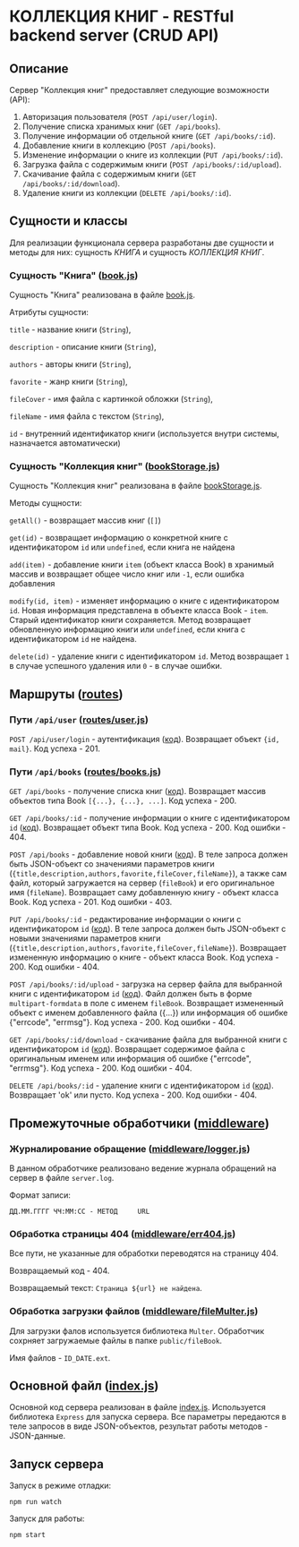 # КОЛЛЕКЦИЯ КНИГ - RESTful backend server (CRUD API)

## Описание

Сервер "Коллекция книг" предоставляет следующие возможности (API):
1. Авторизация пользователя (`POST /api/user/login`).
2. Получение списка хранимых книг (`GET /api/books`).
3. Получение информации об отдельной книге (`GET /api/books/:id`).
4. Добавление книги в коллекцию (`POST /api/books`).
5. Изменение информации о книге из коллекции (`PUT /api/books/:id`).
6. Загрузка файла с содержимым книги (`POST /api/books/:id/upload`).
7. Скачивание файла с содержимым книги (`GET /api/books/:id/download`).
8. Удаление книги из коллекции (`DELETE /api/books/:id`).

## Сущности и классы

Для реализации функционала сервера разработаны две сущности и методы для них: сущность *КНИГА* и сущность *КОЛЛЕКЦИЯ КНИГ*.

### Сущность "Книга" ([book.js](book.js))

Сущность "Книга" реализована в файле [book.js](book.js).

Атрибуты сущности:

`title` - название книги (`String`),

`description` - описание книги (`String`),

`authors` - авторы книги (`String`),

`favorite` - жанр книги (`String`),

`fileCover` - имя файла с картинкой обложки (`String`),

`fileName` - имя файла с текстом (`String`),

`id` - внутренний идентификатор книги (используется внутри системы, назначается автоматически)
 

 ### Сущность "Коллекция книг" ([bookStorage.js](bookStorage.js))

Сущность "Коллекция книг" реализована в файле [bookStorage.js](bookStorage.js).

Методы сущности:

`getAll()` - возвращает массив книг (`[]`)

`get(id)`  - возвращает информацию о конкретной книге с идентификатором `id` или `undefined`, если книга не найдена

`add(item)` - добавление книги `item` (объект класса Book) в хранимый массив и возвращает общее число книг или `-1`, если ошибка добавления

`modify(id, item)` - изменяет информацию о книге с идентификатором `id`. Новая информация представлена в объекте класса Book - `item`. Старый идентификатор книги сохраняется. Метод возвращает обновленную информацию книги или `undefined`, если книга с идентификатором `id` не найдена.

`delete(id)` - удаление книги с идентификатором `id`. Метод возвращает `1` в случае успешного удаления или `0` - в случае ошибки.


## Маршруты ([routes](routes))

### Пути `/api/user` ([routes/user.js](routes/user.js))

`POST /api/user/login` - аутентификация ([код](routes/user.js#L13)). Возвращает объект `{id, mail}`. Код успеха - 201.


### Пути `/api/books` ([routes/books.js](routes/books.js))

`GET /api/books` - получение списка книг ([код](routes/books.js#L20)). Возвращает массив объектов типа Book `[{...}, {...}, ...]`. Код успеха - 200.

`GET /api/books/:id` - получение информации о книге с идентификатором `id` ([код](routes/books.js#L39)). Возвращает объект типа Book. Код успеха - 200. Код ошибки - 404.

`POST /api/books` - добавление новой книги ([код](routes/books.js#L66)). В теле запроса должен быть JSON-объект со значениями параметров книги (`{title,description,authors,favorite,fileCover,fileName}`), а также сам файл, который загружается на сервер (`fileBook`) и его оригинальное имя (`fileName`). Возвращает саму добавленную книгу - объект класса Book. Код успеха - 201. Код ошибки - 403.

`PUT /api/books/:id` - редактирование информации о книги с идентификатором `id` ([код](routes/books.js#L123)). В теле запроса должен быть JSON-объект с новыми значениями параметров книги (`{title,description,authors,favorite,fileCover,fileName}`). Возвращает измененную информацию о книге - объект класса Book. Код успеха - 200. Код ошибки - 404.

`POST /api/books/:id/upload` - загрузка на сервер файла для выбранной книги с идентификатором `id` ([код](routes/books.js#L165)). Файл должен быть в форме `multipart-formdata` в поле с именем `fileBook`. Возвращает измененный объект с именем добавленного файла ({...}) или информация об ошибке {"errcode", "errmsg"}. Код успеха - 200. Код ошибки - 404.

`GET /api/books/:id/download` - скачивание файла для выбранной книги с идентификатором `id` ([код](routes/books.js#L213)). Возвращает содержимое файла с оригинальным именем или информация об ошибке {"errcode", "errmsg"}. Код успеха - 200. Код ошибки - 404.

`DELETE /api/books/:id` - удаление книги с идентификатором `id` ([код](routes/books.js#L253)). Возвращает 'ok' или пусто. Код успеха - 200. Код ошибки - 404.


## Промежуточные обработчики ([middleware](middleware))

### Журналирование обращение ([middleware/logger.js](middleware/logger.js))
В данном обработчике реализовано ведение журнала обращений на сервер в файле `server.log`.

Формат записи:
```
ДД.ММ.ГГГГ ЧЧ:ММ:СС - МЕТОД     URL
```

### Обработка страницы 404 ([middleware/err404.js](middleware/err404.js))
Все пути, не указанные для обработки переводятся на страницу 404.

Возвращаемый код - 404.

Возвращаемый текст: `Страница ${url} не найдена`.

### Обработка загрузки файлов ([middleware/fileMulter.js](middleware/fileMulter.js))
Для загрузки фалов используется библиотека `Multer`. Обработчик сохрняет загружаемые файлы в папке `public/fileBook`.

Имя файлов - `ID_DATE.ext`.



## Основной файл ([index.js](index.js))

Основной код сервера реализован в файле [index.js](index.js). Используется библиотека `Express` для запуска сервера. Все параметры передаются в теле запросов в виде JSON-объектов, результат работы методов - JSON-данные.


## Запуск сервера

Запуск в режиме отладки:
```
npm run watch
```

Запуск для работы:
```
npm start
```
